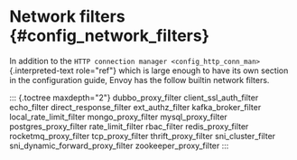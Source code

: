 Network filters {#config_network_filters}
===============

In addition to the
`HTTP connection manager <config_http_conn_man>`{.interpreted-text
role="ref"} which is large enough to have its own section in the
configuration guide, Envoy has the follow builtin network filters.

::: {.toctree maxdepth="2"}
dubbo_proxy_filter client_ssl_auth_filter echo_filter
direct_response_filter ext_authz_filter kafka_broker_filter
local_rate_limit_filter mongo_proxy_filter mysql_proxy_filter
postgres_proxy_filter rate_limit_filter rbac_filter redis_proxy_filter
rocketmq_proxy_filter tcp_proxy_filter thrift_proxy_filter
sni_cluster_filter sni_dynamic_forward_proxy_filter
zookeeper_proxy_filter
:::
